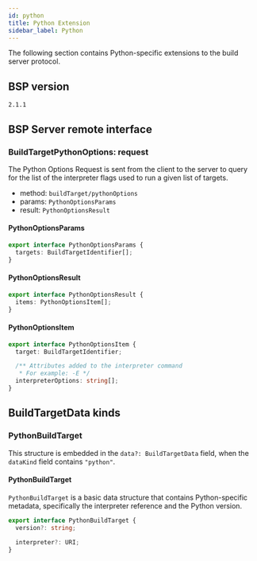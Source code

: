 ```yaml
---
id: python
title: Python Extension
sidebar_label: Python
---
```


The following section contains Python-specific extensions to the build server
protocol.

## BSP version

`2.1.1`

## BSP Server remote interface

### BuildTargetPythonOptions: request

The Python Options Request is sent from the client to the server to
query for the list of the interpreter flags used to run a given list of
targets.

- method: `buildTarget/pythonOptions`
- params: `PythonOptionsParams`
- result: `PythonOptionsResult`

#### PythonOptionsParams

```ts
export interface PythonOptionsParams {
  targets: BuildTargetIdentifier[];
}
```

#### PythonOptionsResult

```ts
export interface PythonOptionsResult {
  items: PythonOptionsItem[];
}
```

#### PythonOptionsItem

```ts
export interface PythonOptionsItem {
  target: BuildTargetIdentifier;

  /** Attributes added to the interpreter command
   * For example: -E */
  interpreterOptions: string[];
}
```

## BuildTargetData kinds

### PythonBuildTarget

This structure is embedded in
the `data?: BuildTargetData` field, when
the `dataKind` field contains `"python"`.

#### PythonBuildTarget

`PythonBuildTarget` is a basic data structure that contains Python-specific
metadata, specifically the interpreter reference and the Python version.

```ts
export interface PythonBuildTarget {
  version?: string;

  interpreter?: URI;
}
```

